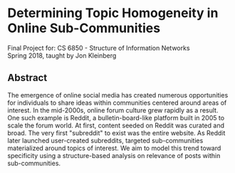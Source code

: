 # Determining Topic Homogeneity in Online Sub-Communities 

Final Project for:
CS 6850 - Structure of Information Networks  
Spring 2018, taught by Jon Kleinberg

## Abstract
The emergence of online social media has created numerous opportunities for individuals to share ideas within communities centered around areas of interest. In the mid-2000s, online forum culture grew rapidly as a result. One such example is Reddit, a bulletin-board-like platform built in 2005 to scale the forum world. At first, content seeded on Reddit was curated and broad. The very first "subreddit" to exist was the entire website. As Reddit later launched user-created subreddits, targeted sub-communities materialized around topics of interest. We aim to model this trend toward specificity using a structure-based analysis on relevance of posts within sub-communities. 
